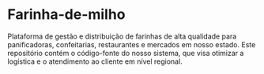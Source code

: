 # Farinha-de-milho
Plataforma de gestão e distribuição de farinhas de alta qualidade para panificadoras, confeitarias, restaurantes e mercados em nosso estado. Este repositório contém o código-fonte do nosso sistema, que visa otimizar a logística e o atendimento ao cliente em nível regional.
